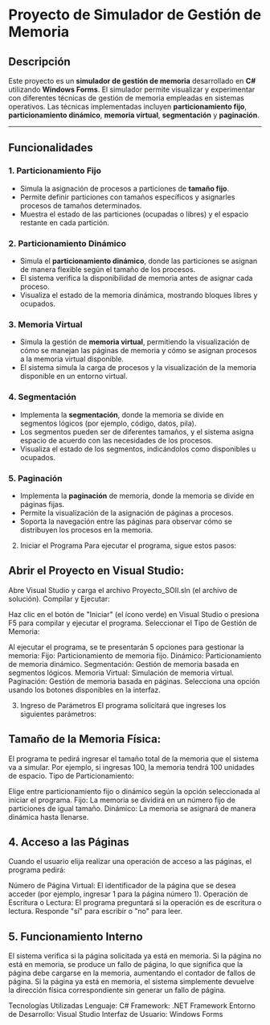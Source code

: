 # Proyecto de Simulador de Gestión de Memoria

## Descripción

Este proyecto es un **simulador de gestión de memoria** desarrollado en **C#** utilizando **Windows Forms**. El simulador permite visualizar y experimentar con diferentes técnicas de gestión de memoria empleadas en sistemas operativos. Las técnicas implementadas incluyen **particionamiento fijo**, **particionamiento dinámico**, **memoria virtual**, **segmentación** y **paginación**.

---

## Funcionalidades

### 1. **Particionamiento Fijo**
- Simula la asignación de procesos a particiones de **tamaño fijo**.
- Permite definir particiones con tamaños específicos y asignarles procesos de tamaños determinados.
- Muestra el estado de las particiones (ocupadas o libres) y el espacio restante en cada partición.

### 2. **Particionamiento Dinámico**
- Simula el **particionamiento dinámico**, donde las particiones se asignan de manera flexible según el tamaño de los procesos.
- El sistema verifica la disponibilidad de memoria antes de asignar cada proceso.
- Visualiza el estado de la memoria dinámica, mostrando bloques libres y ocupados.

### 3. **Memoria Virtual**
- Simula la gestión de **memoria virtual**, permitiendo la visualización de cómo se manejan las páginas de memoria y cómo se asignan procesos a la memoria virtual disponible.
- El sistema simula la carga de procesos y la visualización de la memoria disponible en un entorno virtual.

### 4. **Segmentación**
- Implementa la **segmentación**, donde la memoria se divide en segmentos lógicos (por ejemplo, código, datos, pila).
- Los segmentos pueden ser de diferentes tamaños, y el sistema asigna espacio de acuerdo con las necesidades de los procesos.
- Visualiza el estado de los segmentos, indicándolos como disponibles u ocupados.

### 5. **Paginación**
- Implementa la **paginación** de memoria, donde la memoria se divide en páginas fijas.
- Permite la visualización de la asignación de páginas a procesos.
- Soporta la navegación entre las páginas para observar cómo se distribuyen los procesos en la memoria.


2. Iniciar el Programa
Para ejecutar el programa, sigue estos pasos:

## Abrir el Proyecto en Visual Studio:

Abre Visual Studio y carga el archivo Proyecto_SOII.sln (el archivo de solución).
Compilar y Ejecutar:

Haz clic en el botón de "Iniciar" (el ícono verde) en Visual Studio o presiona F5 para compilar y ejecutar el programa.
Seleccionar el Tipo de Gestión de Memoria:

Al ejecutar el programa, se te presentarán 5 opciones para gestionar la memoria:
Fijo: Particionamiento de memoria fijo.
Dinámico: Particionamiento de memoria dinámico.
Segmentación: Gestión de memoria basada en segmentos lógicos.
Memoria Virtual: Simulación de memoria virtual.
Paginación: Gestión de memoria basada en páginas.
Selecciona una opción usando los botones disponibles en la interfaz.

3. Ingreso de Parámetros
El programa solicitará que ingreses los siguientes parámetros:

## Tamaño de la Memoria Física:

El programa te pedirá ingresar el tamaño total de la memoria que el sistema va a simular. Por ejemplo, si ingresas 100, la memoria tendrá 100 unidades de espacio.
Tipo de Particionamiento:

Elige entre particionamiento fijo o dinámico según la opción seleccionada al iniciar el programa.
Fijo: La memoria se dividirá en un número fijo de particiones de igual tamaño.
Dinámico: La memoria se asignará de manera dinámica hasta llenarse.

## 4. Acceso a las Páginas
Cuando el usuario elija realizar una operación de acceso a las páginas, el programa pedirá:

Número de Página Virtual: El identificador de la página que se desea acceder (por ejemplo, ingresar 1 para la página número 1).
Operación de Escritura o Lectura: El programa preguntará si la operación es de escritura o lectura. Responde "sí" para escribir o "no" para leer.

## 5. Funcionamiento Interno

El sistema verifica si la página solicitada ya está en memoria.
Si la página no está en memoria, se produce un fallo de página, lo que significa que la página debe cargarse en la memoria, aumentando el contador de fallos de página.
Si la página ya está en memoria, el sistema simplemente devuelve la dirección física correspondiente sin generar un fallo de página.

Tecnologías Utilizadas
Lenguaje: C#
Framework: .NET Framework
Entorno de Desarrollo: Visual Studio
Interfaz de Usuario: Windows Forms
